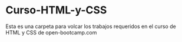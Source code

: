 # Curso-HTML-y-CSS

Esta es una carpeta para volcar los trabajos requeridos en el curso de HTML y CSS de open-bootcamp.com
